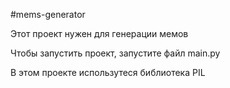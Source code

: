 #mems-generator

Этот проект нужен для генерации мемов

Чтобы запустить проект, запустите файл main.py

В этом проекте использутеся библиотека PIL
